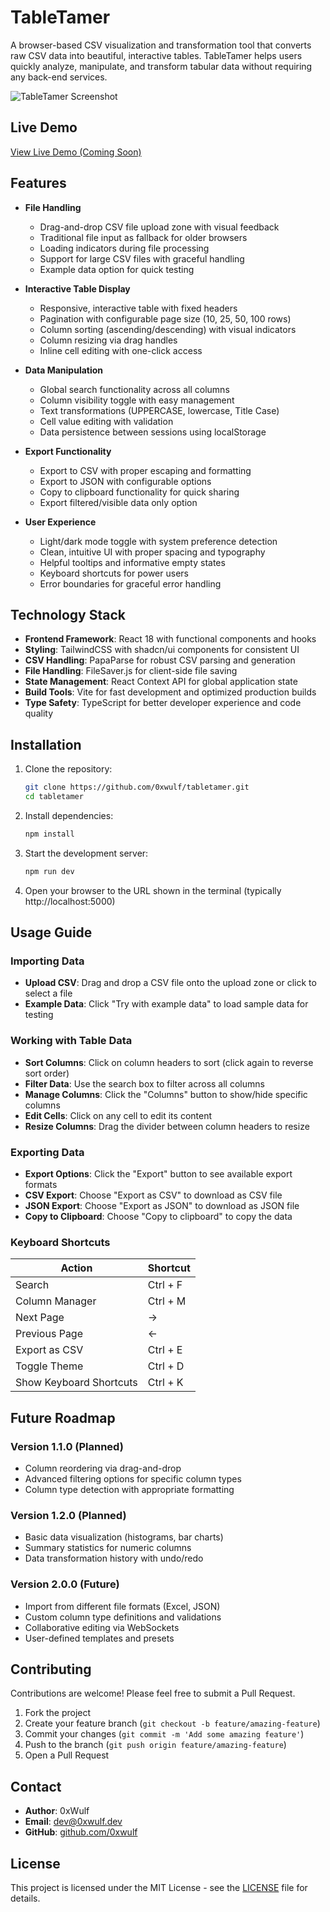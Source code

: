 # TableTamer

A browser-based CSV visualization and transformation tool that converts raw CSV data into beautiful, interactive tables. TableTamer helps users quickly analyze, manipulate, and transform tabular data without requiring any back-end services.

![TableTamer Screenshot](https://placehold.co/600x400?text=TableTamer+Screenshot&font=montserrat)

## Live Demo

[View Live Demo (Coming Soon)](https://tabletamer.example.com)

## Features

- **File Handling**
  - Drag-and-drop CSV file upload zone with visual feedback
  - Traditional file input as fallback for older browsers
  - Loading indicators during file processing
  - Support for large CSV files with graceful handling
  - Example data option for quick testing

- **Interactive Table Display**
  - Responsive, interactive table with fixed headers
  - Pagination with configurable page size (10, 25, 50, 100 rows)
  - Column sorting (ascending/descending) with visual indicators
  - Column resizing via drag handles
  - Inline cell editing with one-click access

- **Data Manipulation**
  - Global search functionality across all columns
  - Column visibility toggle with easy management
  - Text transformations (UPPERCASE, lowercase, Title Case)
  - Cell value editing with validation
  - Data persistence between sessions using localStorage

- **Export Functionality**
  - Export to CSV with proper escaping and formatting
  - Export to JSON with configurable options
  - Copy to clipboard functionality for quick sharing
  - Export filtered/visible data only option

- **User Experience**
  - Light/dark mode toggle with system preference detection
  - Clean, intuitive UI with proper spacing and typography
  - Helpful tooltips and informative empty states
  - Keyboard shortcuts for power users
  - Error boundaries for graceful error handling

## Technology Stack

- **Frontend Framework**: React 18 with functional components and hooks
- **Styling**: TailwindCSS with shadcn/ui components for consistent UI
- **CSV Handling**: PapaParse for robust CSV parsing and generation
- **File Handling**: FileSaver.js for client-side file saving
- **State Management**: React Context API for global application state
- **Build Tools**: Vite for fast development and optimized production builds
- **Type Safety**: TypeScript for better developer experience and code quality

## Installation

1. Clone the repository:
   ```bash
   git clone https://github.com/0xwulf/tabletamer.git
   cd tabletamer
   ```

2. Install dependencies:
   ```bash
   npm install
   ```

3. Start the development server:
   ```bash
   npm run dev
   ```

4. Open your browser to the URL shown in the terminal (typically http://localhost:5000)

## Usage Guide

### Importing Data

- **Upload CSV**: Drag and drop a CSV file onto the upload zone or click to select a file
- **Example Data**: Click "Try with example data" to load sample data for testing

### Working with Table Data

- **Sort Columns**: Click on column headers to sort (click again to reverse sort order)
- **Filter Data**: Use the search box to filter across all columns
- **Manage Columns**: Click the "Columns" button to show/hide specific columns
- **Edit Cells**: Click on any cell to edit its content
- **Resize Columns**: Drag the divider between column headers to resize

### Exporting Data

- **Export Options**: Click the "Export" button to see available export formats
- **CSV Export**: Choose "Export as CSV" to download as CSV file
- **JSON Export**: Choose "Export as JSON" to download as JSON file
- **Copy to Clipboard**: Choose "Copy to clipboard" to copy the data

### Keyboard Shortcuts

| Action | Shortcut |
|--------|----------|
| Search | Ctrl + F |
| Column Manager | Ctrl + M |
| Next Page | → |
| Previous Page | ← |
| Export as CSV | Ctrl + E |
| Toggle Theme | Ctrl + D |
| Show Keyboard Shortcuts | Ctrl + K |

## Future Roadmap

### Version 1.1.0 (Planned)
- Column reordering via drag-and-drop
- Advanced filtering options for specific column types
- Column type detection with appropriate formatting

### Version 1.2.0 (Planned)
- Basic data visualization (histograms, bar charts)
- Summary statistics for numeric columns
- Data transformation history with undo/redo

### Version 2.0.0 (Future)
- Import from different file formats (Excel, JSON)
- Custom column type definitions and validations
- Collaborative editing via WebSockets
- User-defined templates and presets

## Contributing

Contributions are welcome! Please feel free to submit a Pull Request.

1. Fork the project
2. Create your feature branch (`git checkout -b feature/amazing-feature`)
3. Commit your changes (`git commit -m 'Add some amazing feature'`)
4. Push to the branch (`git push origin feature/amazing-feature`)
5. Open a Pull Request

## Contact

- **Author**: 0xWulf
- **Email**: dev@0xwulf.dev
- **GitHub**: [github.com/0xwulf](https://github.com/0xwulf)

## License

This project is licensed under the MIT License - see the [LICENSE](LICENSE) file for details.